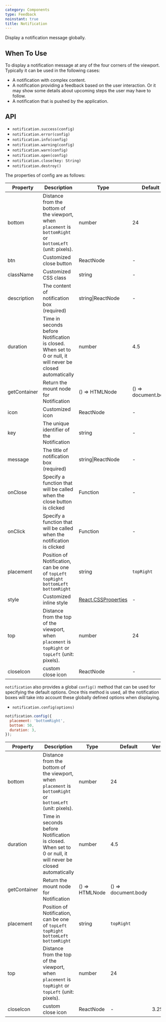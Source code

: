 ```yaml
---
category: Components
type: Feedback
noinstant: true
title: Notification
---
```


Display a notification message globally.

## When To Use

To display a notification message at any of the four corners of the viewport. Typically it can be used in the following cases:

- A notification with complex content.
- A notification providing a feedback based on the user interaction. Or it may show some details about upcoming steps the user may have to follow.
- A notification that is pushed by the application.

## API

- `notification.success(config)`
- `notification.error(config)`
- `notification.info(config)`
- `notification.warning(config)`
- `notification.warn(config)`
- `notification.open(config)`
- `notification.close(key: String)`
- `notification.destroy()`

The properties of config are as follows:

| Property | Description | Type | Default | Version |
| --- | --- | --- | --- | --- |
| bottom | Distance from the bottom of the viewport, when `placement` is `bottomRight` or `bottomLeft` (unit: pixels). | number | 24 |  |
| btn | Customized close button | ReactNode | - |  |
| className | Customized CSS class | string | - |  |
| description | The content of notification box (required) | string\|ReactNode | - |  |
| duration | Time in seconds before Notification is closed. When set to 0 or null, it will never be closed automatically | number | 4.5 |  |
| getContainer | Return the mount node for Notification | () => HTMLNode | () => document.body |  |
| icon | Customized icon | ReactNode | - |  |
| key | The unique identifier of the Notification | string | - |  |
| message | The title of notification box (required) | string\|ReactNode | - |  |
| onClose | Specify a function that will be called when the close button is clicked | Function | - |  |
| onClick | Specify a function that will be called when the notification is clicked | Function | - | 3.11.0 |
| placement | Position of Notification, can be one of `topLeft` `topRight` `bottomLeft` `bottomRight` | string | `topRight` |  |
| style | Customized inline style | [React.CSSProperties](https://github.com/DefinitelyTyped/DefinitelyTyped/blob/e434515761b36830c3e58a970abf5186f005adac/types/react/index.d.ts#L794) | - |  |
| top | Distance from the top of the viewport, when `placement` is `topRight` or `topLeft` (unit: pixels). | number | 24 |  |
| closeIcon | custom close icon | ReactNode | - | 3.25.0 |

`notification` also provides a global `config()` method that can be used for specifying the default options. Once this method is used, all the notification boxes will take into account these globally defined options when displaying.

- `notification.config(options)`

```js
notification.config({
  placement: 'bottomRight',
  bottom: 50,
  duration: 3,
});
```

| Property | Description | Type | Default | Version |
| --- | --- | --- | --- | --- |
| bottom | Distance from the bottom of the viewport, when `placement` is `bottomRight` or `bottomLeft` (unit: pixels). | number | 24 |  |
| duration | Time in seconds before Notification is closed. When set to 0 or null, it will never be closed automatically | number | 4.5 |  |
| getContainer | Return the mount node for Notification | () => HTMLNode | () => document.body |  |
| placement | Position of Notification, can be one of `topLeft` `topRight` `bottomLeft` `bottomRight` | string | `topRight` |  |
| top | Distance from the top of the viewport, when `placement` is `topRight` or `topLeft` (unit: pixels). | number | 24 |  |
| closeIcon | custom close icon | ReactNode | - | 3.25.0 |
